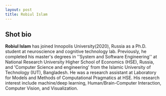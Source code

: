 ```yaml
---
layout: post
title: Robiul Islam 
---
```


## Shot bio

**Robiul Islam** has joined Innopolis University(2020), Russia as a Ph.D. student at neuroscience and cognitive technology lab. Previously, he completed his master's degrees in ''System and Software Engineering'' at  National Research University Higher School of Economics (HSE), Russia, and 'Computer Science and engineering' from the Islamic University of Technology (IUT), Bangladesh. He was a research assistant at Laboratory for Models and Methods of Computational Pragmatics at HSE. His research interest include machine/deep learning,  Human/Brain-Computer Interaction,  Computer Vision, and Visualization.



